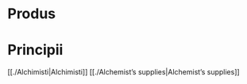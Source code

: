 # Produs

# Principii





[[./Alchimisti|Alchimisti]]
[[./Alchemist’s supplies|Alchemist’s supplies]]
